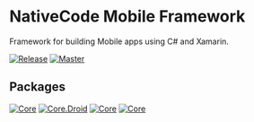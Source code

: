 # NativeCode Mobile Framework
Framework for building Mobile apps using C# and Xamarin.

[![Release](https://img.shields.io/teamcity/http/build.nativecode.com/s/nativecode_frameworks_release.svg?style=flat-square&label=release)](http://build.nativecode.com/viewType.html?buildTypeId=nativecode_frameworks_release&guest=1)
[![Master](https://img.shields.io/teamcity/http/build.nativecode.com/s/nativecode_frameworks_master.svg?style=flat-square&label=master)](http://build.nativecode.com/viewType.html?buildTypeId=nativecode_frameworks_master&guest=1)

## Packages
[![Core](https://img.shields.io/nuget/v/NativeCode.Mobile.Core.svg?style=flat-square&label=Core)](https://www.nuget.org/packages/NativeCode.Mobile.Core/) [![Core.Droid](https://img.shields.io/nuget/v/NativeCode.Mobile.Core.Droid.svg?style=flat-square&label=Core.Droid)](https://www.nuget.org/packages/NativeCode.Mobile.Core.Droid/) [![Core](https://img.shields.io/nuget/v/NativeCode.Mobile.Core.XamarinForms.svg?style=flat-square&label=Core.XamarinForms)](https://www.nuget.org/packages/NativeCode.Mobile.Core.XamarinForms/) [![Core](https://img.shields.io/nuget/v/NativeCode.Mobile.Core.XamarinForms.Droid.svg?style=flat-square&label=Core.XamarinForms.Droid)](https://www.nuget.org/packages/NativeCode.Mobile.Core.XamarinForms.Droid/)
